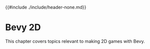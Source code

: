 {{#include ./include/header-none.md}}

# Bevy 2D

This chapter covers topics relevant to making 2D games with Bevy.
